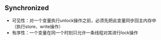 ## Synchronized

* 可见性：对一个变量执行unlock操作之前，必须先把此变量同步回主内存中（执行store、write操作）
* 有序性：一个变量在同一个时刻只允许一条线程对其进行lock操作

  